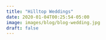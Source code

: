```yaml
---
title: "Hilltop Weddings"
date: 2020-01-04T00:25:54-05:00
image: images/blog/blog-wedding.jpg
draft: false
---
```




